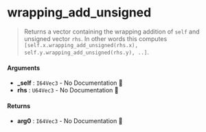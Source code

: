# wrapping\_add\_unsigned

>  Returns a vector containing the wrapping addition of `self` and unsigned vector `rhs`.
>  In other words this computes `[self.x.wrapping_add_unsigned(rhs.x), self.y.wrapping_add_unsigned(rhs.y), ..]`.

#### Arguments

- **\_self** : `I64Vec3` \- No Documentation 🚧
- **rhs** : `U64Vec3` \- No Documentation 🚧

#### Returns

- **arg0** : `I64Vec3` \- No Documentation 🚧